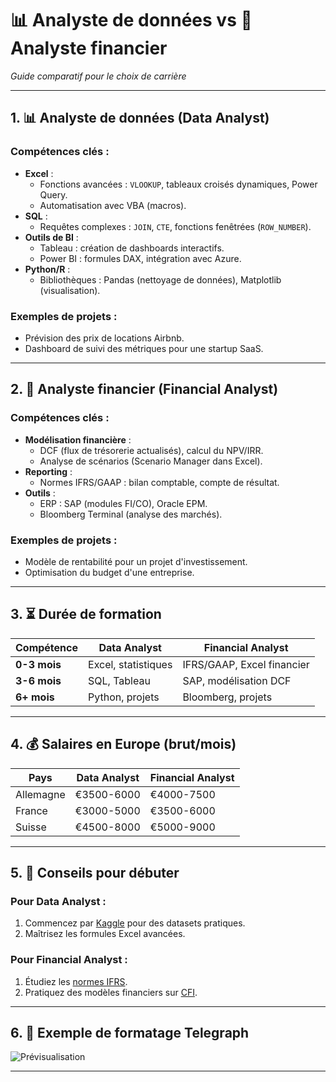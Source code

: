 # 📊 Analyste de données vs 💼 Analyste financier  
*Guide comparatif pour le choix de carrière*  

---

## 1. 📊 **Analyste de données (Data Analyst)**  

### Compétences clés :  
- **Excel** :  
  - Fonctions avancées : `VLOOKUP`, tableaux croisés dynamiques, Power Query.  
  - Automatisation avec VBA (macros).  
- **SQL** :  
  - Requêtes complexes : `JOIN`, `CTE`, fonctions fenêtrées (`ROW_NUMBER`).  
- **Outils de BI** :  
  - Tableau : création de dashboards interactifs.  
  - Power BI : formules DAX, intégration avec Azure.  
- **Python/R** :  
  - Bibliothèques : Pandas (nettoyage de données), Matplotlib (visualisation).  

### Exemples de projets :  
- Prévision des prix de locations Airbnb.  
- Dashboard de suivi des métriques pour une startup SaaS.  

---

## 2. 💼 **Analyste financier (Financial Analyst)**  

### Compétences clés :  
- **Modélisation financière** :  
  - DCF (flux de trésorerie actualisés), calcul du NPV/IRR.  
  - Analyse de scénarios (Scenario Manager dans Excel).  
- **Reporting** :  
  - Normes IFRS/GAAP : bilan comptable, compte de résultat.  
- **Outils** :  
  - ERP : SAP (modules FI/CO), Oracle EPM.  
  - Bloomberg Terminal (analyse des marchés).  

### Exemples de projets :  
- Modèle de rentabilité pour un projet d'investissement.  
- Optimisation du budget d'une entreprise.  

---

## 3. ⏳ **Durée de formation**  

| Compétence          | Data Analyst         | Financial Analyst       |  
|---------------------|----------------------|-------------------------|  
| **0-3 mois**        | Excel, statistiques  | IFRS/GAAP, Excel financier |  
| **3-6 mois**        | SQL, Tableau         | SAP, modélisation DCF   |  
| **6+ mois**         | Python, projets      | Bloomberg, projets      |  

---

## 4. 💰 **Salaires en Europe (brut/mois)**  

| Pays                | Data Analyst   | Financial Analyst |  
|---------------------|---------------|-------------------|  
| Allemagne           | €3500-6000    | €4000-7500        |  
| France              | €3000-5000    | €3500-6000        |  
| Suisse              | €4500-8000    | €5000-9000        |  

---

## 5. 🚀 **Conseils pour débuter**  

### Pour Data Analyst :  
1. Commencez par [Kaggle](https://www.kaggle.com/) pour des datasets pratiques.  
2. Maîtrisez les formules Excel avancées.  

### Pour Financial Analyst :  
1. Étudiez les [normes IFRS](https://www.ifrs.org/).  
2. Pratiquez des modèles financiers sur [CFI](https://corporatefinanceinstitute.com/).  

---

## 6. 📂 **Exemple de formatage Telegraph**  
![Prévisualisation](https://i.imgur.com/nqN3FhO.png)  

---
